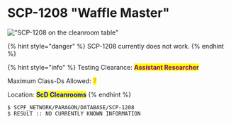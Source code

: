 # SCP-1208 "Waffle Master"

!["SCP-1208 on the cleanroom table"](https://lh5.googleusercontent.com/kNxR3gHz2WFVOeKDs0qgz-60Z14xIo\_p\_rWTz7MmK4v89Kk1W1rLpipR2UI4FSIzv4Olwvm\_JxqFBmAXJzaxN5hC-XkvYfIvPuh89DR9PyJCyJpOsBMbI6zNbLzEfcJ0CCfg0fs1ieh\_g-vVzNOZv\_k)

{% hint style="danger" %}
SCP-1208 currently does not work.
{% endhint %}

{% hint style="info" %}
Testing Clearance: <mark style="color:purple;">**Assistant Researcher**</mark>

Maximum Class-Ds Allowed: <mark style="color:orange;">**7**</mark>

Location: <mark style="color:blue;">**ScD Cleanrooms**</mark>
{% endhint %}

```
$ SCPF_NETWORK/PARAGON/DATABASE/SCP-1208
$ RESULT :: NO CURRENTLY KNOWN INFORMATION
```
